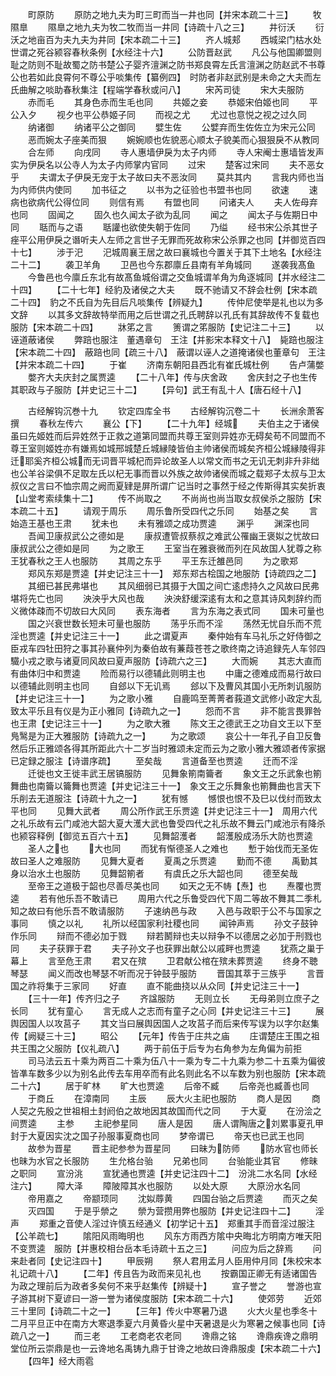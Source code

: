 <!-- { "loadSidebar": true } -->
　　町原防
　　原防之地九夫为町三町而当一井也同【并宋本疏二十三】
　　牧隰臯
　　隰臯之地九夫为牧二牧而当一井同【诗疏十八之三】
　　井衍沃
　　衍沃之地亩百为夫九夫为井同【宋本疏二十三】
　　齐人城郏
　　西城梁门枯水处世谓之死谷颍容春秋条例【水经注十六】
　　公防晋赵武
　　凡公与他国卿盟则耻之防则不耻故蜀之防书楚公子婴齐澶渊之防书郑良霄左氏言澶渊之防赵武不书尊公也若如此良霄何不尊公乎啖集传【纂例四】　时防者非赵武别是未命之大夫而左氏曲解之啖助春秋集注【程端学春秋或问八】
　　宋芮司徒
　　宋大夫服防
　　赤而毛
　　其身色赤而生毛也同
　　共姬之妾
　　恭姬宋伯姬也同
　　平公入夕
　　视夕也平公恭姬子同
　　而视之尤
　　尤过也意悦之视之过久同
　　纳诸御
　　纳诸平公之御同
　　嬖生佐
　　公嬖弃而生佐佐立为宋元公同
　　恶而婉太子座美而狠
　　婉婉顺也佐貌恶心顺太子貌美而心狠狠戾不从教同
　　合左师
　　向戌同
　　寺人惠墙伊戾为太子内师
　　寺人宋阉士惠墙皆发声实为伊戾名以公寺人为太子内师掌内官同
　　过宋
　　楚客过宋同
　　夫不恶女乎
　　夫谓太子伊戾无宠于太子故曰夫不恶汝同
　　莫共其内
　　言我内师也当为内师供内使同
　　加书征之
　　以书为之征验也书盟书也同
　　欲速
　　速病也欲病代公得位同
　　则信有焉
　　有盟也同
　　问诸夫人
　　夫人佐母弃也同
　　固闻之
　　固久也久闻太子欲为乱同
　　闻之
　　闻太子与佐期日中同
　　聒而与之语
　　聒讙也欲使失朝于佐同
　　乃缢
　　经书宋公杀其世子痤平公用伊戾之谮听夫人左师之言世子无罪而死故称宋公杀罪之也同【并御览百四十七】
　　涉于汜
　　汜城周襄王居之故曰襄城也今置关于其下土地名【水经注二十二】
　　袭卫羊角
　　卫邑也今东郡廪丘县南有羊角城同
　　遂袭我髙鱼
　　今鲁邑也今廪丘东北有故髙鱼城俗谓之交鱼城谓羊角为角逐城同【并水经注二十四】
　　【二十七年】经豹及诸侯之大夫
　　既不驰请又不辞会杜例【宋本疏二十四】　豹之不氏自为先目后凡啖集传【辨疑九】
　　传仲尼使举是礼也以为多文辞
　　以其多文辞故特举而用之后世谓之孔氏聘辞以孔氏有其辞故传不复载也服防【宋本疏二十四】
　　牀笫之言
　　箦谓之笫服防【史记注二十三】
　　以诬道蔽诸侯
　　弊踣也服注　董遇章句　王注【并影宋本释文十八】　毙踣也服注【宋本疏二十四】　蔽踣也同【疏三十八】　蔽谓以诬人之道掩诸侯也董章句　王注【并宋本疏二十四】
　　于崔
　　济南东朝阳县西北有崔氏城杜例
　　告卢蒲嫳
　　嫳齐大夫庆封之属贾逵
　　【二十八年】传与庆舍政
　　舍庆封之子也生传其职政与子服防【并史记三十二】
　　【异句】武王有乱十人【唐石经十八】















　　古经解钩沉巻十九
　　钦定四库全书
　　古经解钩沉卷二十
　　长洲余萧客撰
　　春秋左传六
　　襄公【下】
　　【二十九年】经城
　　夫伯主之于诸侯虽曰先姬姓而后异姓然于正救之道第同盟而共尊王室则异姓亦无碍矣苟不同盟而不尊王室则姬姓亦有嫌焉如城邢城楚丘城縁陵皆伯主帅诸侯而城矣齐桓公城縁陵得非迁耶奚齐桓公城而无词晋平城杞而异论故圣人以常文而书之无讥无刺非升非绌也公羊谷梁俱不足取左氏以杞无事而晋以外族之故帅诸侯而城之载郑子太叔与卫太叔仪之言曰不恤宗周之阙而夏肄是屏所谓广记当时之事然于经之传斯得其实矣折衷【山堂考索续集十二】
　　传不尚取之
　　不尚尚也尚当取女叔侯杀之服防【宋本疏二十五】
　　请观于周乐
　　周乐鲁所受四代之乐同
　　始基之矣
　　言始造王基也王肃
　　犹未也
　　未有雅颂之成功贾逵
　　渊乎
　　渊深也同
　　吾闻卫康叔武公之德如是
　　康叔遭管叔蔡叔之难武公罹幽王褒姒之忧故曰康叔武公之德如是同
　　为之歌王
　　王室当在雅衰微而列在风故国人犹尊之称王犹春秋之王人也服防
　　其周之东乎
　　平王东迁雒邑同
　　为之歌郑
　　郑风东郑是贾逵【并史记注三十一】　郑东郑古桧国之地服防【诗疏四之二】
　　其细已甚民弗堪也
　　其风细弱已其摄于大国之间亡逺虑持久之风故曰民弗堪将先亡也同
　　泱泱乎大风也哉
　　泱泱舒缓深逺有太和之意其诗风刺辞约而义微体疎而不切故曰大风同
　　表东海者
　　言为东海之表式同
　　国未可量也
　　国之兴衰世数长短未可量也服防
　　荡乎乐而不淫
　　荡然无忧自乐而不荒淫也贾逵【并史记注三十一】
　　此之谓夏声
　　秦仲始有车马礼乐之好侍御之臣戎车四牡田狩之事其孙襄仲列为秦伯故有蒹葭苍苍之歌终南之诗追録先人车邻四驖小戎之歌与诸夏同风故曰夏声服防【诗疏六之三】
　　大而婉
　　其志大直而有曲体归中和贾逵
　　险而易行以德辅此则明主也
　　中庸之德难成而易行故曰以德辅此则明主也同
　　自郐以下无讥焉
　　郐以下及曹风其国小无所刺讥服防【并史记注三十一】
　　为之歌小雅
　　自鹿鸣至菁菁者莪道文武修小政定大乱致太平乐且有仪是为正小雅同【诗疏九之一】
　　怨而不言
　　非不能言畏罪咎也王肃【史记注三十一】
　　为之歌大雅
　　陈文王之德武王之功自文王以下至鳬鹥是为正大雅服防【诗疏九之一】
　　为之歌颂
　　哀公十一年孔子自卫反鲁然后乐正雅颂各得其所距此六十二岁当时雅颂未定而云为之歌小雅大雅颂者传家据已定録之服注【诗谱序疏】
　　至矣哉
　　言道备至也贾逵
　　迁而不淫
　　迁徙也文王徙丰武王居镐服防
　　见舞象箾南籥者
　　象文王之乐武象也箾舞曲也南籥以籥舞也贾逵【并史记注三十一】　象文王之乐舞象也箾舞曲也言天下乐削去无道服注【诗疏十九之一】
　　犹有憾
　　憾恨也恨不及巳以伐纣而致太平也同
　　见舞大武者
　　周公所作武王乐贾逵【并史记注三十一】　周用六代之礼乐故有云门咸池大韶大夏大濩大武也鲁受四代之礼乐故不舞云门咸池示有降杀也颍容释例【御览五百六十五】
　　见舞韶濩者
　　韶濩殷成汤乐大防也贾逵
　　圣人之也
　　大也同
　　而犹有惭德圣人之难也
　　慙于始伐而无圣佐故曰圣人之难服防
　　见舞大夏者
　　夏禹之乐贾逵
　　勤而不德
　　禹勤其身以治水土也服防
　　见舞韶箾者
　　有虞氏之乐大韶也同
　　德至矣哉
　　至帝王之道极于韶也尽善尽美也同
　　如天之无不帱【焘】也
　　焘覆也贾逵
　　若有他乐吾不敢请已
　　周用六代之乐鲁受四代下周二等故不舞其二季札知之故曰有他乐吾不敢请服防
　　子速纳邑与政
　　入邑与政职于公不与国家之事同
　　慎之以礼
　　礼所以经国家利社稷也同
　　闻钟声焉
　　孙文子鼓钟作乐同
　　辩而不德必加于戮
　　辩若鬭辩也夫以辩争不以德居之必加于刑戮也同
　　夫子获罪于君
　　夫子孙文子也获罪出献公以戚畔也贾逵
　　犹燕之巢于幕上
　　言至危王肃
　　君又在殡
　　卫君献公棺在殡未葬贾逵
　　终身不聴琴瑟
　　闻义而改也琴瑟不听而况于钟鼓乎服防
　　晋国其萃于三族乎
　　言晋国之祚将集于三家同
　　好直
　　直不能曲挠以从众同【并史记注三十一】
　　【三十一年】传齐归之子
　　齐諡服防
　　无则立长
　　无母弟则立庶子之长同
　　犹有童心
　　言无成人之志而有童子之心同【并史记注三十三】
　　展舆因国人以攻莒子
　　其文当曰展舆因国人之攻莒子而后来传写误为以字尔赵集传【阙疑三十三】
　　昭公
　　【元年】传告于庄共之庙
　　庄谓楚庄王围之祖共王围之父服防【仪礼疏八】
　　两于前伍于后专为右角参为左角偏为前拒
　　司马法云五十乘为两百二十乘为伍八十一乘为专二十九乘为参二十五乘为偏彼皆凖车数多少以为别名此传去车用卒而有此名则此名不以车数为别也服防【宋本疏二十六】
　　居于旷林
　　旷大也贾逵
　　后帝不臧
　　后帝尧也臧善也同
　　于商丘
　　在漳南同
　　主辰
　　辰大火主祀也服防
　　商人是因
　　商人契之先殷之世祖相土封阏伯之故地因其故国而代之同
　　于大夏
　　在汾浍之间贾逵
　　主参
　　主祀参星同
　　唐人是因
　　唐人谓陶唐之刘累事夏孔甲封于大夏因实沈之国子孙服事夏商也同
　　梦帝谓已
　　帝天也已武王也同
　　故参为晋星
　　晋主祀参参为晋星同
　　曰昧为防师
　　防水官也师长也昧为水官之长服防
　　生允格台骀
　　兄弟也同
　　台骀能业其官
　　修昧之职同
　　宣汾洮
　　宣犹通也贾逵【并史记注四十二】　汾洮二水名同【水经注六】
　　障大泽
　　障陂障其水也服防
　　以处大原
　　大原汾水名同
　　帝用嘉之
　　帝颛顼同
　　沈姒蓐黄
　　四国台骀之后贾逵
　　而灭之矣
　　灭四国
　　于是乎禜之
　　禜为营攒用弊也服防【并史记注四十二】
　　淫声
　　郑重之音使人淫过许慎五经通义【初学记十五】　郑重其手而音淫过服注【公羊疏七】
　　隂阳风雨晦明也
　　风东方雨西方隂中央晦北方明南方唯天阳不变贾逵　服防【并惠校相台岳本毛诗疏十五之三】
　　问应为后之辞焉
　　问来赴者同【史记注四十】
　　甲辰朔
　　祭人君用孟月人臣用仲月同【朱校宋本礼记疏十八】
　　【二年】传且告为政而来见礼也
　　按霸国正卿无有适诸国告为政之理前后为政者多矣何不来乎赵集传【辨疑十】
　　宣子誉之
　　誉游也宣子游其树下夏谚曰一游一誉为诸侯度服防【宋本疏二十六】
　　使郊劳
　　近郊三十里同【诗疏二十之一】
　　【三年】传火中寒暑乃退
　　火大火星也季冬十二月平旦正中在南方大寒退季夏六月黄昏火星中天暑退是火为寒暑之候事也同【诗疏八之一】
　　而三老
　　工老商老农老同
　　谗鼎之铭
　　谗鼎疾谗之鼎明堂位所云崇鼎是也一云谗地名禹铸九鼎于甘谗之地故曰谗鼎服虔【宋本疏二十六】
　　【四年】经大雨雹
